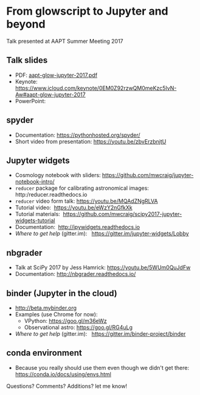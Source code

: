 # From glowscript to Jupyter and beyond

Talk presented at AAPT Summer Meeting 2017

## Talk slides
+ PDF: [aapt-glow-jupyter-2017.pdf](https://github.com/mwcraig/aapt-2017.git)
+ Keynote: https://www.icloud.com/keynote/0EM0Z92rzwQM0meKzc5IvN-Aw#aapt-glow-jupyter-2017
+ PowerPoint:

## spyder
+ Documentation: https://pythonhosted.org/spyder/
+ Short video from presentation: https://youtu.be/zbvErzbnjtU

## Jupyter widgets
+ Cosmology notebook with sliders: https://github.com/mwcraig/jupyter-notebook-intro/
+ `reducer` package for calibrating astronomical images: http:/reducer.readthedocs.io
+ `reducer` video form talk: https://youtu.be/MQAdZNgRLVA
+ Tutorial video:  https://youtu.be/eWzY2nGfkXk
+ Tutorial materials:  https://github.com/mwcraig/scipy2017-jupyter-widgets-tutorial
+ Documentation:  http://ipywidgets.readthedocs.io
+ *Where to get help* (gitter.im):   https://gitter.im/jupyter-widgets/Lobby

## nbgrader
+ Talk at SciPy 2017 by Jess Hamrick: https://youtu.be/5WUm0QuJdFw
+ Documentation: http://nbgrader.readthedocs.io/

## binder (Jupyter in the cloud)
+ http://beta.mybinder.org
+ Examples (use Chrome for now):
    * VPython: https://goo.gl/m36eWz
    * Observational astro: https://goo.gl/RG4uLg
+ *Where to get help* (gitter.im):   https://gitter.im/binder-project/binder

## conda environment
+ Because you really should use them even though we didn't get there: https://conda.io/docs/using/envs.html

Questions? Comments? Additions? let me know!

